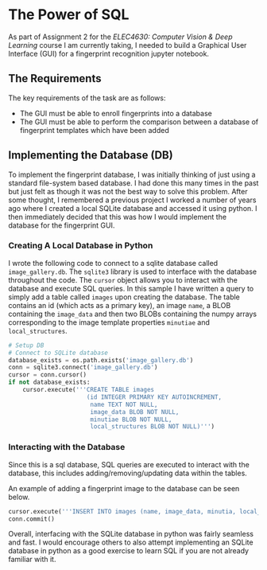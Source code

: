 # The Power of SQL

As part of Assignment 2 for the *ELEC4630: Computer Vision & Deep Learning* course I am currently taking, I needed to build a Graphical User Interface (GUI) for a fingerprint recognition jupyter notebook.

## The Requirements

The key requirements of the task are as follows:

- The GUI must be able to enroll fingerprints into a database
- The GUI must be able to perform the comparison between a database of fingerprint templates which have been added

## Implementing the Database (DB)

To implement the fingerprint database, I was initially thinking of just using a standard file-system based database. I had done this many times in the past but just felt as though it was not the best way to solve this problem. After some thought, I remembered a previous project I worked a number of years ago where I created a local SQLite database and accessed it using python. I then immediately decided that this was how I would implement the database for the fingerprint GUI.

### Creating A Local Database in Python

I wrote the following code to connect to a sqlite database called `image_gallery.db`. The `sqlite3` library is used to interface with the database throughout the code. The `cursor` object allows you to interact with the database and execute SQL queries. In this sample I have written a query to simply add a table called `images` upon creating the database. The table contains an id (which acts as a primary key), an image `name`, a BLOB containing the `image_data` and then two BLOBs containing the numpy arrays corresponding to the image template properties `minutiae` and `local_structures`.

```python
# Setup DB
# Connect to SQLite database
database_exists = os.path.exists('image_gallery.db')
conn = sqlite3.connect('image_gallery.db')
cursor = conn.cursor()
if not database_exists:
    cursor.execute('''CREATE TABLE images
                      (id INTEGER PRIMARY KEY AUTOINCREMENT,
                       name TEXT NOT NULL,
                       image_data BLOB NOT NULL,
                       minutiae BLOB NOT NULL,
                       local_structures BLOB NOT NULL)''')
```

### Interacting with the Database

Since this is a sql database, SQL queries are executed to interact with the database, this includes adding/removing/updating data within the tables.

An example of adding a fingerprint image to the database can be seen below.

```python
cursor.execute('''INSERT INTO images (name, image_data, minutia, local_structures) VALUES (?, ?, ?, ?)''', (name, imageData, minutiaBytes, localStructuresBytes))
conn.commit()
```

Overall, interfacing with the SQLite database in python was fairly seamless and fast. I would encourage others to also attempt implementing an SQLite database in python as a good exercise to learn SQL if you are not already familiar with it.
